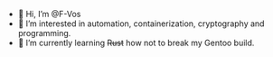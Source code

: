 - 👋 Hi, I’m @F-Vos 
- 👀 I’m interested in automation, containerization, cryptography and programming.
- 🌱 I’m currently learning <strike>Rust</strike> how not to break my Gentoo build.



<!---
F-Vos/F-Vos is a ✨ special ✨ repository because its `README.md` (this file) appears on your GitHub profile.
You can click the Preview link to take a look at your changes.
--->
